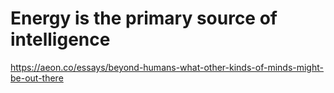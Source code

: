# Energy is the primary source of intelligence

https://aeon.co/essays/beyond-humans-what-other-kinds-of-minds-might-be-out-there
